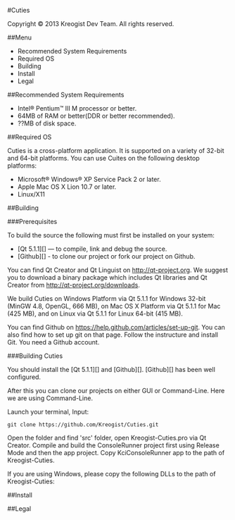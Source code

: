 ﻿#Cuties

Copyright © 2013 Kreogist Dev Team. All rights reserved.

##Menu
* Recommended System Requirements
* Required OS
* Building
* Install
* Legal

##Recommended System Requirements

- Intel® Pentium™ III M processor or better.
- 64MB of RAM or better(DDR or better recommended).
- ??MB of disk space.

##Required OS

Cuties is a cross-platform application. It is supported on a variety of 32-bit and 64-bit platforms. You can use Cuites on the following desktop platforms:

- Microsoft® Windows® XP Service Pack 2 or later.
- Apple Mac OS X Lion 10.7 or later.
- Linux/X11


##Building

###Prerequisites

To build the source the following must first be installed on your system:

* [Qt 5.1.1][]      — to compile, link and debug the source.
* [Github][]        - to clone our project or fork our project on Github.

You can find Qt Creator and Qt Linguist on http://qt-project.org. We suggest you to download a binary package which includes Qt libraries and Qt Creator from http://qt-project.org/downloads. 

We build Cuties on Windows Platform via Qt 5.1.1 for Windows 32-bit (MinGW 4.8, OpenGL, 666 MB), on Mac OS X Platform via Qt 5.1.1 for Mac (425 MB), and on Linux via Qt 5.1.1 for Linux 64-bit (415 MB).

You can find Github on https://help.github.com/articles/set-up-git. You can also find how to set up git on that page. Follow the instructure and install Git. You need a Github account.

###Building Cuties

You should install the [Qt 5.1.1][] and [Github][]. [Github][] has been well configured.

After this you can clone our projects on either GUI or Command-Line. Here we are using Command-Line.

Launch your terminal, Input:

	git clone https://github.com/Kreogist/Cuties.git

Open the folder and find 'src' folder, open Kreogist-Cuties.pro via Qt Creator. Compile and build the ConsoleRunner project first using Release Mode and then the app project. Copy KciConsoleRunner app to the path of Kreogist-Cuties. 

If you are using Windows, please copy the following DLLs to the path of Kreogist-Cuties:

##Install


##Legal

